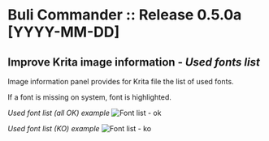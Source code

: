 # Buli Commander :: Release 0.5.0a [YYYY-MM-DD]


## Improve Krita image information - *Used fonts list*

Image information panel provides for Krita file the list of used fonts.

If a font is missing on system, font is highlighted.

*Used font list (all OK) example*
![Font list - ok](https://github.com/Grum999/BuliCommander/raw/master/screenshots/r0-5-0a_infopanel_font_ok.png)

*Used font list (KO) example*
![Font list - ko](https://github.com/Grum999/BuliCommander/raw/master/screenshots/r0-5-0a_infopanel_font_ko.png)
